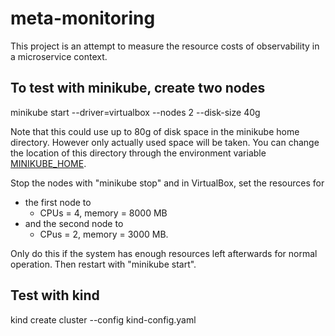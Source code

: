 # meta-monitoring
This project is an attempt to measure the resource costs of observability in a microservice context.

## To test with minikube, create two nodes
minikube start --driver=virtualbox --nodes 2 --disk-size 40g 

Note that this could use up to 80g of disk space in the minikube home directory. However only actually used space will be taken. You can change the location of this directory through the environment variable [MINIKUBE_HOME](https://minikube.sigs.k8s.io/docs/handbook/config/). 

Stop the nodes with "minikube stop" and in VirtualBox, set the resources for 
- the first node to
    - CPUs = 4, memory = 8000 MB
- and the second node to
    - CPus = 2, memory = 3000 MB. 

Only do this if the system has enough resources left afterwards for normal operation. Then restart with "minikube start".

## Test with kind
kind create cluster --config kind-config.yaml